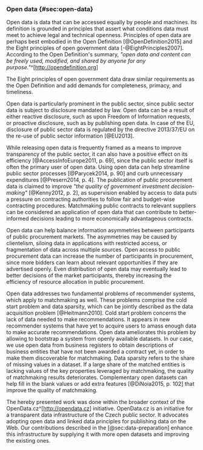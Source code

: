### Open data {#sec:open-data}

Open data is data that can be accessed equally by people and machines.
Its definition is grounded in principles that assert what conditions data must meet to achieve legal and technical openness.
Principles of open data are perhaps best embodied in the Open Definition [@OpenDefinition2015] and the Eight principles of open government data [-@EightPrinciples2007]. 
According to the Open Definition's summary, *"open data and content can be freely used, modified, and shared by anyone for any purpose."*^[<http://opendefinition.org>]
<!-- Legal conditions of open data are usually established via a licence or waiver, such as the Open Data Commons Public Domain Dedication and Licence (ODC PDDL).^[<https://opendatacommons.org/licenses/pddl/1.0>] -->
The Eight principles of open government data draw similar requirements as the Open Definition and add demands for completeness, primacy, and timeliness.

Open data is particularly prominent in the public sector, since public sector data is subject to disclosure mandated by law.
Open data can be a result of either reactive disclosure, such as upon Freedom of Information requests, or proactive disclosure, such as by publishing open data. 
In case of the EU, disclosure of public sector data is regulated by the directive 2013/37/EU on the re-use of public sector information [@EU2013].

While releasing open data is frequently framed as a means to improve transparency of the public sector, it can also have a positive effect on its efficiency [@AccessInfoEurope2011, p. 69], since the public sector itself is often the primary user of open data.
Using open data can help streamline public sector processes [@Parycek2014, p. 90] and curb unnecessary expenditures [@Presern2014, p. 4].
The publication of public procurement data is claimed to improve *"the quality of government investment decision-making"* [@Kenny2012, p. 2], as supervision enabled by access to data puts a pressure on contracting authorities to follow fair and budget-wise contracting procedures.
Matchmaking public contracts to relevant suppliers can be considered an application of open data that can contribute to better-informed decisions leading to more economically advantageous contracts.

Open data can help balance information asymmetries between participants of public procurement markets.
The asymmetries may be caused by clientelism, siloing data in applications with restricted access, or fragmentation of data across multiple sources.
Open access to public procurement data can increase the number of participants in procurement, since more bidders can learn about relevant opportunities if they are advertised openly. 
Even distribution of open data may eventually lead to better decisions of the market participants, thereby increasing the efficiency of resource allocation in public procurement.

Open data addresses two fundamental problems of recommender systems, which apply to matchmaking as well.
These problems comprise the cold start problem and data sparsity, which can be jointly described as the data acquisition problem [@Heitmann2010].
Cold start problem concerns the lack of data needed to make recommendations.
It appears in new recommender systems that have yet to acquire users to amass enough data to make accurate recommendations.
Open data ameliorates this problem by allowing to bootstrap a system from openly available datasets.
In our case, we use open data from business registers to obtain descriptions of business entities that have not been awarded a contract yet, in order to make them discoverable for matchmaking.
Data sparsity refers to the share of missing values in a dataset. 
If a large share of the matched entities is lacking values of the key properties leveraged by matchmaking, the quality of matchmaking results deteriorates.
Complementary open datasets can help fill in the blank values or add extra features [@DiNoia2015, p. 102] that improve the quality of matchmaking.

The hereby presented work was done within the broader context of the OpenData.cz^[<http://opendata.cz>] initiative.
OpenData.cz is an initiative for a transparent data infrastructure of the Czech public sector.
It advocates adopting open data and linked data principles for publishing data on the Web.
Our contributions described in the [@sec:data-preparation] enhance this infrastructure by supplying it with more open datasets and improving the existing ones.
